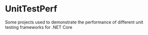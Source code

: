# UnitTestPerf
Some projects used to demonstrate the performance of different unit testing frameworks for .NET Core
